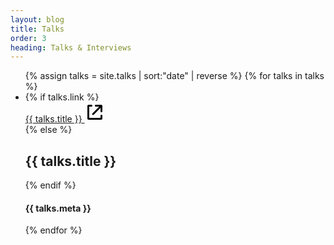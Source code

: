 ```yaml
---
layout: blog
title: Talks
order: 3
heading: Talks & Interviews
---
```


<ul class="c-blog">
  {% assign talks = site.talks | sort:"date" | reverse %}
  {% for talks in talks %}
  <li class="c-blog__item">
    {% if talks.link %}
    <div class="c-blog__title">
      <a class="c-blog__link" href="{{ talks.link }}" target="_blank">{{ talks.title }}
      <svg class="c-icon__link" width="32" height="32" viewBox="0 0 32 32" fill="none" xmlns="http://www.w3.org/2000/svg"><path d="M6 28C4.89543 28 4 27.1046 4 26V6C4 4.89543 4.89543 4 6 4H10.5C11.3284 4 12 4.67157 12 5.5C12 6.32843 11.3284 7 10.5 7H7V25H25V21.5C25 20.6716 25.6716 20 26.5 20C27.3284 20 28 20.6716 28 21.5V26C28 27.1046 27.1046 28 26 28H6Z" fill="black"/><path d="M15.9998 5.5C15.9998 4.67157 16.6714 4 17.4998 4H25.9998C27.1044 4 27.9998 4.89543 27.9998 6V14.5C27.9998 15.3284 27.3282 16 26.4998 16C25.6714 16 24.9998 15.3284 24.9998 14.5V9.12143L14.1212 20C13.5354 20.5858 12.5857 20.5858 11.9999 20C11.4141 19.4142 11.4141 18.4645 11.9999 17.8787L22.8786 7H17.4998C16.6714 7 15.9998 6.32843 15.9998 5.5Z" fill="black"/></svg>
      </a>
    </div>
    {% else %}
    <h2 class="c-blog__title--nolink">{{ talks.title }}</h2>
    {% endif %}
    <h4 class="c-blog__date">{{ talks.meta }}</h4>
  </li>
  {% endfor %}
</ul>
